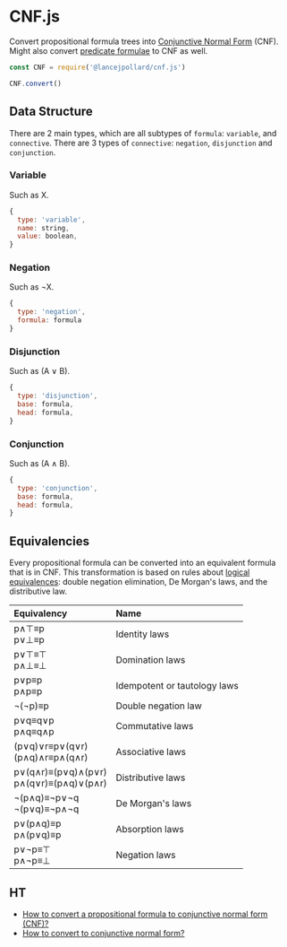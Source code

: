 
# CNF.js

Convert propositional formula trees into [Conjunctive Normal Form](https://en.wikipedia.org/wiki/Conjunctive_normal_form) (CNF). Might also convert [predicate formulae](https://en.wikipedia.org/wiki/First-order_logic) to CNF as well.

```js
const CNF = require('@lancejpollard/cnf.js')

CNF.convert()
```

## Data Structure

There are 2 main types, which are all subtypes of `formula`: `variable`, and `connective`. There are 3 types of `connective`: `negation`, `disjunction` and `conjunction`.

### Variable

Such as X.

```js
{
  type: 'variable',
  name: string,
  value: boolean,
}
```

### Negation

Such as ¬X.

```js
{
  type: 'negation',
  formula: formula
}
```

### Disjunction

Such as (A ∨ B).

```js
{
  type: 'disjunction',
  base: formula,
  head: formula,
}
```

### Conjunction

Such as (A ∧ B).

```js
{
  type: 'conjunction',
  base: formula,
  head: formula,
}
```

## Equivalencies

Every propositional formula can be converted into an equivalent formula that is in CNF. This transformation is based on rules about [logical equivalences](https://en.wikipedia.org/wiki/Logical_equivalence): double negation elimination, De Morgan's laws, and the distributive law.

| Equivalency | Name |
|:---|:---|
| p∧⊤≡p<br/>p∨⊥≡p | Identity laws |
| p∨⊤≡⊤<br/>p∧⊥≡⊥ | Domination laws |
| p∨p≡p<br/>p∧p≡p | Idempotent or tautology laws |
| ¬(¬p)≡p | Double negation law |
| p∨q≡q∨p<br/>p∧q≡q∧p | Commutative laws |
| (p∨q)∨r≡p∨(q∨r)<br/>(p∧q)∧r≡p∧(q∧r) | Associative laws |
| p∨(q∧r)≡(p∨q)∧(p∨r)<br/>p∧(q∨r)≡(p∧q)∨(p∧r) | Distributive laws |
| ¬(p∧q)≡¬p∨¬q<br/>¬(p∨q)≡¬p∧¬q | De Morgan's laws |
| p∨(p∧q)≡p<br/>p∧(p∨q)≡p | Absorption laws |
| p∨¬p≡⊤<br/>p∧¬p≡⊥ | Negation laws |

## HT

- [How to convert a propositional formula to conjunctive normal form (CNF)?](https://stackoverflow.com/a/9533548/169992)
- [How to convert to conjunctive normal form?](https://math.stackexchange.com/questions/214338/how-to-convert-to-conjunctive-normal-form)
